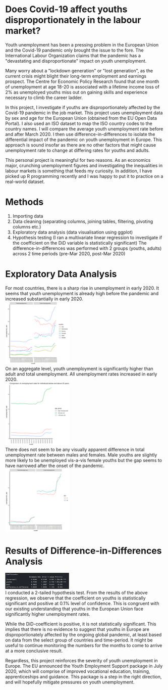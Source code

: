 # Does Covid-19 affect youths disproportionately in the labour market?

Youth unemployment has been a pressing problem in the European Union and the Covid-19 pandemic only brought the issue to the fore. The International Labour Organization claims that the pandemic has a "devastating and disproportionate" impact on youth unemployment.

Many worry about a "lockdown generation" or "lost generation", as the current crisis might blight their long-term employment and earnings prospect. The Centre for Economic Policy Research found that one month of unemployment at age 18-20 is associated with a lifetime income loss of 2% as unemployed youths miss out on gaining skills and experience necessary to climb the career ladder.

In this project, I investigate if youths are disproportionately affected by the Covid-19 pandemic in the job market. This project uses unemployment data by sex and age for the European Union (obtained from the EU Open Data Portal). I also used an ISO dataset to map the ISO country codes to the country names. I will compare the average youth unemployment rate before and after March 2020. I then use difference-in-differences to isolate the differential impact of the pandemic on youth unemployment in Europe. This approach is sound insofar as there are no other factors that might cause unemployment rate to change at differing rates for youths and adults.

This personal project is meaningful for two reasons. As an economics major, crunching unemployment figures and investigating the inequalities in labour markets is something that feeds my curiosity. In addition, I have picked up R programming recently and I was happy to put it to practice on a real-world dataset.

# Methods
1) Importing data
2) Data cleaning (separating columns, joining tables, filtering, pivoting columns etc.)
3) Exploratory data analysis (data visualisation using ggplot)
4) Hypothesis testing (I ran a multivariate linear regression to investigate if the coefficient on the DiD variable is statistically significant)
The difference-in-differences was performed with 2 groups (youths, adults) across 2 time periods (pre-Mar 2020, post-Mar 2020)

# Exploratory Data Analysis
For most countries, there is a sharp rise in unemployment in early 2020. It seems that youth unemployment is already high before the pandemic and increased substantially in early 2020.
<br><img src="images/unemployment_by_country.png" width="40%"><br>
On an aggregate level, youth unemployment is significantly higher than adult and total unemployment. All unemployment rates increased in early 2020.
<br><img src="images/unemployment_by_age.png" width="40%"><br>
There does not seem to be any visually apparent difference in total unemployment rate between males and females. Male youths are slightly more likely to be unemployed vis-a-vis female youths but the gap seems to have narrowed after the onset of the pandemic.
<br><img src="images/unemployment_by_gender.png" width="40%"><br>

# Results of Difference-in-Differences Analysis
<img src="images/diff_in_diff_results.png" width="40%"><br>
I conducted a 2-tailed hypothesis test. From the results of the above regression, we observe that the coefficient on youths is statistically significant and positive at 0.1% level of confidence. This is congruent with our existing understanding that youths in the European Union face significantly higher unemployment rates.

While the DiD-coefficient is positive, it is not statistically significant. This implies that there is no evidence to suggest that youths in Europe are disproportionately affected by the ongoing global pandemic, at least based on data from the select group of countries and time-period. It might be useful to continue monitoring the numbers for the months to come to arrive at a more conclusive result.

Regardless, this project reinforces the severity of youth unemployment in Europe. The EU announced the Youth Employment Support package in July 2020, which will comprise of improved vocational education, training, apprenticeships and guidance. This package is a step in the right direction, and will hopefully mitigate pressures on youth unemployment.
